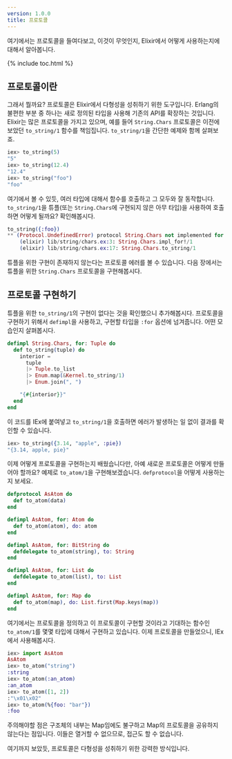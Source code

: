 ```yaml
---
version: 1.0.0
title: 프로토콜
---
```


여기에서는 프로토콜을 들여다보고, 이것이 무엇인지, Elixir에서 어떻게 사용하는지에 대해서 알아봅니다.

{% include toc.html %}

## 프로토콜이란

그래서 뭘까요?
프로토콜은 Elixir에서 다형성을 성취하기 위한 도구입니다.
Erlang의 불편한 부분 중 하나는 새로 정의된 타입을 사용해 기존의 API를 확장하는 것입니다.
Elixir는 많은 프로토콜을 가지고 있으며, 예를 들어 `String.Chars` 프로토콜은 이전에 보았던 `to_string/1` 함수를 책임집니다.
`to_string/1`을 간단한 예제와 함께 살펴보죠.

```elixir
iex> to_string(5)
"5"
iex> to_string(12.4)
"12.4"
iex> to_string("foo")
"foo"
```

여기에서 볼 수 있듯, 여러 타입에 대해서 함수를 호출하고 그 모두와 잘 동작합니다.
`to_string/1`을 튜플(또는 `String.Chars`에 구현되지 않은 아무 타입)을 사용하여 호출하면 어떻게 될까요?
확인해봅시다.

```elixir
to_string({:foo})
** (Protocol.UndefinedError) protocol String.Chars not implemented for {:foo}
    (elixir) lib/string/chars.ex:3: String.Chars.impl_for!/1
    (elixir) lib/string/chars.ex:17: String.Chars.to_string/1
```

튜플을 위한 구현이 존재하지 않는다는 프로토콜 에러를 볼 수 있습니다.
다음 장에서는 튜플을 위한 `String.Chars` 프로토콜을 구현해봅시다.

## 프로토콜 구현하기

튜플을 위한 `to_string/1`의 구현이 없다는 것을 확인했으니 추가해봅시다.
프로토콜을 구현하기 위해서 `defimpl`을 사용하고, 구현할 타입을 `:for` 옵션에 넘겨줍니다.
어떤 모습인지 살펴봅시다.

```elixir
defimpl String.Chars, for: Tuple do
  def to_string(tuple) do
    interior =
      tuple
      |> Tuple.to_list
      |> Enum.map(&Kernel.to_string/1)
      |> Enum.join(", ")

    "{#{interior}}"
  end
end
```

이 코드를 IEx에 붙여넣고 `to_string/1`을 호출하면 에러가 발생하는 일 없이 결과를 확인할 수 있습니다.

```elixir
iex> to_string({3.14, "apple", :pie})
"{3.14, apple, pie}"
```

이제 어떻게 프로토콜을 구현하는지 배웠습니다만, 아예 새로운 프로토콜은 어떻게 만들어야 할까요?
예제로 `to_atom/1`을 구현해보겠습니다.
`defprotocol`을 어떻게 사용하는지 보세요.

```elixir
defprotocol AsAtom do
  def to_atom(data)
end

defimpl AsAtom, for: Atom do
  def to_atom(atom), do: atom
end

defimpl AsAtom, for: BitString do
  defdelegate to_atom(string), to: String
end

defimpl AsAtom, for: List do
  defdelegate to_atom(list), to: List
end

defimpl AsAtom, for: Map do
  def to_atom(map), do: List.first(Map.keys(map))
end
```

여기에서는 프로토콜을 정의하고 이 프로토콜이 구현할 것이라고 기대하는 함수인 `to_atom/1`를 몇몇 타입에 대해서 구현하고 있습니다.
이제 프로토콜을 만들었으니, IEx에서 사용해봅시다.

```elixir
iex> import AsAtom
AsAtom
iex> to_atom("string")
:string
iex> to_atom(:an_atom)
:an_atom
iex> to_atom([1, 2])
:"\x01\x02"
iex> to_atom(%{foo: "bar"})
:foo
```

주의해야할 점은 구조체의 내부는 Map임에도 불구하고 Map의 프로토콜을 공유하지 않는다는 점입니다. 이들은 열거할 수 없으므로, 접근도 할 수 없습니다.

여기까지 보았듯, 프로토콜은 다형성을 성취하기 위한 강력한 방식입니다.
